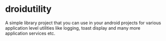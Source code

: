 droidutility
============

A simple library project that you can use in your android projects for various application level utilities like logging, toast display and many more application services etc.
